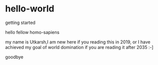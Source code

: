 # hello-world
getting started

hello fellow homo-sapiens

my name is Utkarsh,I am new here if you reading this in 2019,
or I have achieved my goal of world domination if you are reading it after 2035  :-]


goodbye
